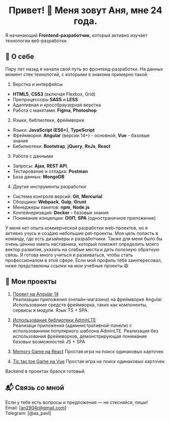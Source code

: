  <h1 align="center">Привет! 👋 Меня зовут Аня, мне 24 года.</h1>

<div>
  Я начинающий <strong>Frontend-разработчик</strong>, который активно изучает технологии веб-разработки.
</div>


## 🧠 О себе

Пару лет назад я начала свой путь во фронтенд-разработки. На данных момент стек технологий, с которыми я знакома примерно такой:
1. Верстка и интерфейсы
- **HTML5**, **CSS3** (включая Flexbox, Grid)
- Препроцессоры **SASS** и **LESS**
- Адаптивная и кроссбраузерная верстка
- Работа с макетами: **Figma**, **Photoshop**

2. Языки, библиотеки, фреймворки
- Языки: **JavaScript (ES6+)**, **TypeScript**
- Фреймворки: **Angular** (версии 14+) - основной, **Vue** - базовые знания
- Бибилиотеки: **Bootstrap**, **jQuery**, **RxJs**, **React**

 3. Работа с данными
- Запросы: **Ajax**, **REST API**, 
- Тестирование и отладка: **Postman**
- База данных: **MongoDB**

 4. Другие инструменты разработки: 
- Система контроля версий: **Git**, **Mercurial**
- Сборщики:  **Webpack**, **Gulp**, **Grunt**
- Менеджеры пакетов: **npm**, **Node.js**
- Контейнеризация: **Docker** - базовые знания
- Понимание концепции: **ООП**, **SPA** (одностраничное приложение)

У меня нет опыта коммерческой разработки web-проектов, но я активно учусь и создаю небольшие pet-проекты. Моя цель попасть в команду, где есть дизайнеры и разработчики. Также для меня было бы очень ценнно иметь наставника, который поможет определить моего вектор развития, указать на слабые места и дать полезную обратную связь. Я готова много учиться и развиваться, чтобы стать профессионалом в этой сфере. Если мой профиль тебя заинтересовал, ниже представлены ссылки на мои учебные проекты 😄


## 📂 Мои проекты

1. [Проект на Angular 14](https://github.com/aa-pavl/angular_im.git)  
   Реализации приложения (онлайн-магазина) на фреймворке Angular. Использование средств фреймворка, таких как компоненты, сервисы и модули. Язык TS + SPA. 
   
2. [Использование библиотеки AdminLTE](https://github.com/aa-pavl/Freelance_Studio_SPA_JS.git)  
   Реализаци приложения (административной-панели) с использованием популярного шаблона AdminLTE. Реализация без использования фреймворков, демонстрирующая понимание базовых возможностей JS + SPA
   
3. [Memory Game на React](https://github.com/aa-pavl/react-memory-game)
   Простая игра на поиск одинаковых карточек

4. [Tic tac toe Game на Vue](https://github.com/aa-pavl/vue-tic-tac-toe-game)
   Простая игра на поиск одинаковых карточек

Backend в проектах брался готовый. 


## 📬 Связь со мной

Если у тебя есть вопросы и предложения — не стесняйся, пиши!  
Email: [an2904r@gmail.com]  
Telegram: [@aa_pavl]
